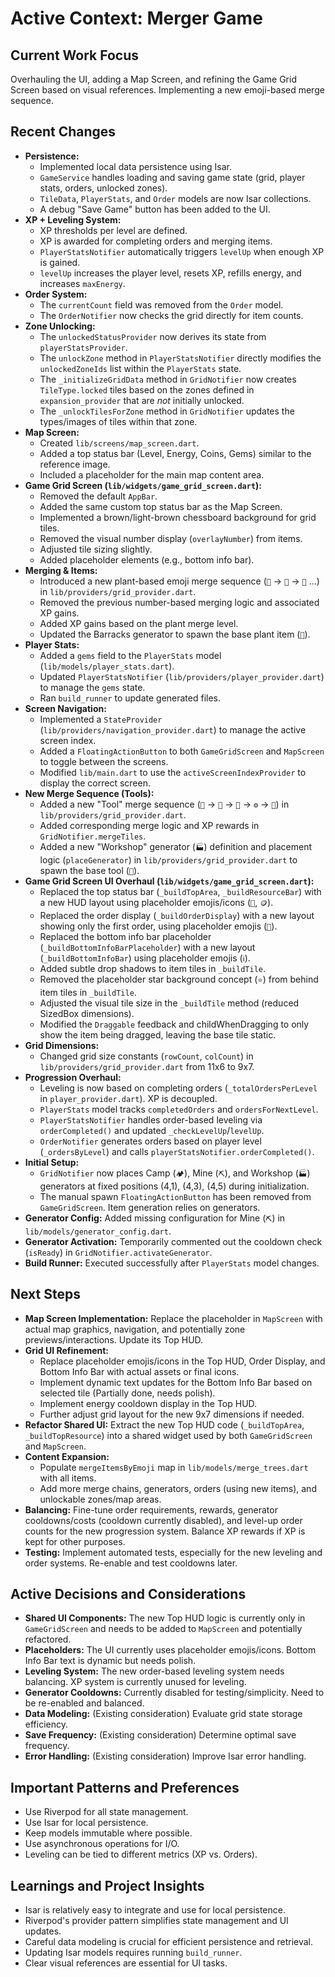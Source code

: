 # Active Context: Merger Game

## Current Work Focus

Overhauling the UI, adding a Map Screen, and refining the Game Grid Screen based on visual references. Implementing a new emoji-based merge sequence.

## Recent Changes

*   **Persistence:**
    *   Implemented local data persistence using Isar.
    *   `GameService` handles loading and saving game state (grid, player stats, orders, unlocked zones).
    *   `TileData`, `PlayerStats`, and `Order` models are now Isar collections.
    *   A debug "Save Game" button has been added to the UI.
*   **XP + Leveling System:**
    *   XP thresholds per level are defined.
    *   XP is awarded for completing orders and merging items.
    *   `PlayerStatsNotifier` automatically triggers `levelUp` when enough XP is gained.
    *   `levelUp` increases the player level, resets XP, refills energy, and increases `maxEnergy`.
*   **Order System:**
    *   The `currentCount` field was removed from the `Order` model.
    *   The `OrderNotifier` now checks the grid directly for item counts.
*   **Zone Unlocking:**
    *   The `unlockedStatusProvider` now derives its state from `playerStatsProvider`.
    *   The `unlockZone` method in `PlayerStatsNotifier` directly modifies the `unlockedZoneIds` list within the `PlayerStats` state.
    *   The `_initializeGridData` method in `GridNotifier` now creates `TileType.locked` tiles based on the zones defined in `expansion_provider` that are *not* initially unlocked.
    *   The `_unlockTilesForZone` method in `GridNotifier` updates the types/images of tiles within that zone.
*   **Map Screen:**
    *   Created `lib/screens/map_screen.dart`.
    *   Added a top status bar (Level, Energy, Coins, Gems) similar to the reference image.
    *   Included a placeholder for the main map content area.
*   **Game Grid Screen (`lib/widgets/game_grid_screen.dart`):**
    *   Removed the default `AppBar`.
    *   Added the same custom top status bar as the Map Screen.
    *   Implemented a brown/light-brown chessboard background for grid tiles.
    *   Removed the visual number display (`overlayNumber`) from items.
    *   Adjusted tile sizing slightly.
    *   Added placeholder elements (e.g., bottom info bar).
*   **Merging & Items:**
    *   Introduced a new plant-based emoji merge sequence (`🌱` -> `🌿` -> `🌳` ...) in `lib/providers/grid_provider.dart`.
    *   Removed the previous number-based merging logic and associated XP gains.
    *   Added XP gains based on the plant merge level.
    *   Updated the Barracks generator to spawn the base plant item (`🌱`).
*   **Player Stats:**
    *   Added a `gems` field to the `PlayerStats` model (`lib/models/player_stats.dart`).
    *   Updated `PlayerStatsNotifier` (`lib/providers/player_provider.dart`) to manage the `gems` state.
    *   Ran `build_runner` to update generated files.
*   **Screen Navigation:**
    *   Implemented a `StateProvider` (`lib/providers/navigation_provider.dart`) to manage the active screen index.
    *   Added a `FloatingActionButton` to both `GameGridScreen` and `MapScreen` to toggle between the screens.
    *   Modified `lib/main.dart` to use the `activeScreenIndexProvider` to display the correct screen.
*   **New Merge Sequence (Tools):**
    *   Added a new "Tool" merge sequence (`🔧` -> `🔨` -> `🔩` -> `⚙️` -> `🔗`) in `lib/providers/grid_provider.dart`.
    *   Added corresponding merge logic and XP rewards in `GridNotifier.mergeTiles`.
    *   Added a new "Workshop" generator (`🏭`) definition and placement logic (`placeGenerator`) in `lib/providers/grid_provider.dart` to spawn the base tool (`🔧`).
*   **Game Grid Screen UI Overhaul (`lib/widgets/game_grid_screen.dart`):**
    *   Replaced the top status bar (`_buildTopArea`, `_buildResourceBar`) with a new HUD layout using placeholder emojis/icons (`👤`, `🪙`).
    *   Replaced the order display (`_buildOrderDisplay`) with a new layout showing only the first order, using placeholder emojis (`🧑`).
    *   Replaced the bottom info bar placeholder (`_buildBottomInfoBarPlaceholder`) with a new layout (`_buildBottomInfoBar`) using placeholder emojis (`ℹ️`).
    *   Added subtle drop shadows to item tiles in `_buildTile`.
    *   Removed the placeholder star background concept (`⭐`) from behind item tiles in `_buildTile`.
    *   Adjusted the visual tile size in the `_buildTile` method (reduced SizedBox dimensions).
    *   Modified the `Draggable` feedback and childWhenDragging to only show the item being dragged, leaving the base tile static.
*   **Grid Dimensions:**
    *   Changed grid size constants (`rowCount`, `colCount`) in `lib/providers/grid_provider.dart` from 11x6 to 9x7.
*   **Progression Overhaul:**
    *   Leveling is now based on completing orders (`_totalOrdersPerLevel` in `player_provider.dart`). XP is decoupled.
    *   `PlayerStats` model tracks `completedOrders` and `ordersForNextLevel`.
    *   `PlayerStatsNotifier` handles order-based leveling via `orderCompleted()` and updated `_checkLevelUp`/`levelUp`.
    *   `OrderNotifier` generates orders based on player level (`_ordersByLevel`) and calls `playerStatsNotifier.orderCompleted()`.
*   **Initial Setup:**
    *   `GridNotifier` now places Camp (`🏕️`), Mine (`⛏️`), and Workshop (`🏭`) generators at fixed positions (4,1), (4,3), (4,5) during initialization.
    *   The manual spawn `FloatingActionButton` has been removed from `GameGridScreen`. Item generation relies on generators.
*   **Generator Config:** Added missing configuration for Mine (`⛏️`) in `lib/models/generator_config.dart`.
*   **Generator Activation:** Temporarily commented out the cooldown check (`isReady`) in `GridNotifier.activateGenerator`.
*   **Build Runner:** Executed successfully after `PlayerStats` model changes.


## Next Steps

*   **Map Screen Implementation:** Replace the placeholder in `MapScreen` with actual map graphics, navigation, and potentially zone previews/interactions. Update its Top HUD.
*   **Grid UI Refinement:**
    *   Replace placeholder emojis/icons in the Top HUD, Order Display, and Bottom Info Bar with actual assets or final icons.
    *   Implement dynamic text updates for the Bottom Info Bar based on selected tile (Partially done, needs polish).
    *   Implement energy cooldown display in the Top HUD.
    *   Further adjust grid layout for the new 9x7 dimensions if needed.
*   **Refactor Shared UI:** Extract the new Top HUD code (`_buildTopArea`, `_buildTopResource`) into a shared widget used by both `GameGridScreen` and `MapScreen`.
*   **Content Expansion:**
    *   Populate `mergeItemsByEmoji` map in `lib/models/merge_trees.dart` with all items.
    *   Add more merge chains, generators, orders (using new items), and unlockable zones/map areas.
*   **Balancing:** Fine-tune order requirements, rewards, generator cooldowns/costs (cooldown currently disabled), and level-up order counts for the new progression system. Balance XP rewards if XP is kept for other purposes.
*   **Testing:** Implement automated tests, especially for the new leveling and order systems. Re-enable and test cooldowns later.

## Active Decisions and Considerations

*   **Shared UI Components:** The new Top HUD logic is currently only in `GameGridScreen` and needs to be added to `MapScreen` and potentially refactored.
*   **Placeholders:** The UI currently uses placeholder emojis/icons. Bottom Info Bar text is dynamic but needs polish.
*   **Leveling System:** The new order-based leveling system needs balancing. XP system is currently unused for leveling.
*   **Generator Cooldowns:** Currently disabled for testing/simplicity. Need to be re-enabled and balanced.
*   **Data Modeling:** (Existing consideration) Evaluate grid state storage efficiency.
*   **Save Frequency:** (Existing consideration) Determine optimal save frequency.
*   **Error Handling:** (Existing consideration) Improve Isar error handling.

## Important Patterns and Preferences

*   Use Riverpod for all state management.
*   Use Isar for local persistence.
*   Keep models immutable where possible.
*   Use asynchronous operations for I/O.
*   Leveling can be tied to different metrics (XP vs. Orders).

## Learnings and Project Insights

*   Isar is relatively easy to integrate and use for local persistence.
*   Riverpod's provider pattern simplifies state management and UI updates.
*   Careful data modeling is crucial for efficient persistence and retrieval.
*   Updating Isar models requires running `build_runner`.
*   Clear visual references are essential for UI tasks.
